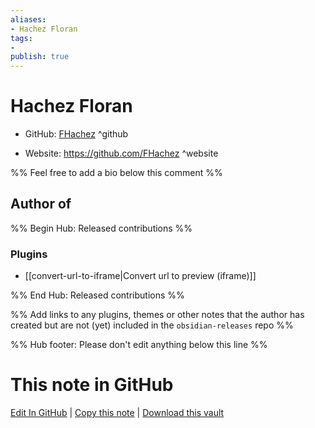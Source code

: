 ```yaml
---
aliases:
- Hachez Floran
tags:
- 
publish: true
---
```


# Hachez Floran

- GitHub: [FHachez](https://github.com/FHachez/) ^github
<!-- - Discord: `@` ^discord-->
- Website: <https://github.com/FHachez> ^website
<!-- - [[Publish sites|Publish site]]: ^publish-->

%% Feel free to add a bio below this comment %%


## Author of

%% Begin Hub: Released contributions %%
### Plugins
- [[convert-url-to-iframe|Convert url to preview (iframe)]]

%% End Hub: Released contributions %%

%% Add links to any plugins, themes or other notes that the author has created but are not (yet) included in the `obsidian-releases` repo %%

<!--
### Unlisted plugins
-->

<!--
### Others
-->

<!--
## Sponsor this author

- [[GitHub sponsors]]: [Sponsor @FHachez on GitHub Sponsors](https://github.com/sponsors/FHachez) ^github-sponsor
- [[Buy me a coffee]]: ^buy-me-a-coffee
- [[PayPal]]: ^paypal
- [[Patreon]]: ^patreon

-->

<!--
## Follow this author

- [[YouTube Channels|On YouTube]]: ^youtube
- Twitter: ^twitter
- ...
-->

%% Hub footer: Please don't edit anything below this line %%

# This note in GitHub

<span class="git-footer">[Edit In GitHub](https://github.dev/obsidian-community/obsidian-hub/blob/main/01%20-%20Community/People/FHachez.md "git-hub-edit-note") | [Copy this note](https://raw.githubusercontent.com/obsidian-community/obsidian-hub/main/01%20-%20Community/People/FHachez.md "git-hub-copy-note") | [Download this vault](https://github.com/obsidian-community/obsidian-hub/archive/refs/heads/main.zip "git-hub-download-vault") </span>
